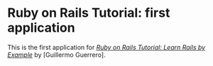 # Ruby on Rails Tutorial: first application
This is the first application for
[*Ruby on Rails Tutorial: Learn Rails by Example*](http://railstutorial.org/)
by [Guillermo Guerrero].

